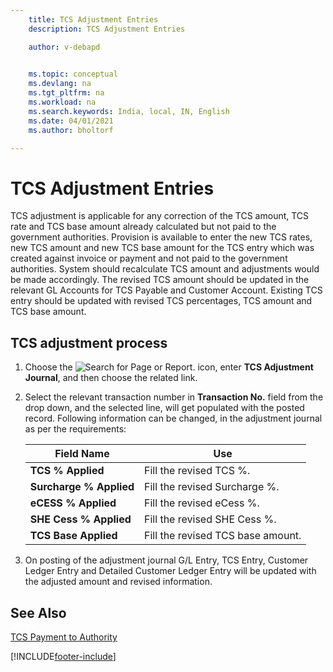 ```yaml
---
    title: TCS Adjustment Entries
    description: TCS Adjustment Entries

    author: v-debapd

    
    ms.topic: conceptual
    ms.devlang: na
    ms.tgt_pltfrm: na
    ms.workload: na
    ms.search.keywords: India, local, IN, English
    ms.date: 04/01/2021
    ms.author: bholtorf

---
```

# TCS Adjustment Entries


TCS adjustment is applicable for any correction of the TCS amount, TCS rate and TCS base amount already calculated but not paid to the government authorities. Provision is available to enter the new TCS rates, new TCS amount and new TCS base amount for the TCS entry which was created against invoice or payment and not paid to the government authorities. System should recalculate TCS amount and adjustments would be made accordingly. The revised TCS amount should be updated in the relevant GL Accounts for TCS Payable and Customer Account. Existing TCS entry should be updated with revised TCS percentages, TCS amount and TCS base amount.

## TCS adjustment process

1. Choose the ![Search for Page or Report.](image/search_small.png "Search for Page or Report icon") icon, enter **TCS Adjustment Journal**, and then choose the related link.
2. Select the relevant transaction number in **Transaction No.** field from the drop down, and the selected line, will get populated with the posted record. Following information can be changed, in the adjustment journal as per the requirements:
  
    |Field Name|Use|
    |----------------------------------|---------------------------------------|  
    |**TCS % Applied**|Fill the revised TCS %.|  
    |**Surcharge % Applied**|Fill the revised Surcharge %.|
    |**eCESS % Applied**| Fill the revised eCess %.|
    |**SHE Cess % Applied**|Fill the revised SHE Cess %.|
    |**TCS Base Applied**|Fill the revised TCS base amount.|

3. On posting of the adjustment journal G/L Entry, TCS Entry, Customer Ledger Entry and Detailed Customer Ledger Entry will be updated with the adjusted amount and revised information.












## See Also 
[TCS Payment to Authority](TCS-Payment-to-Authority.md)













[!INCLUDE[footer-include](../../includes/footer-banner.md)]